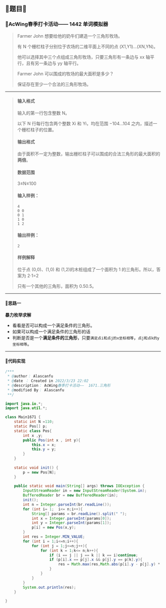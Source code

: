 ## 📝题目📝

### 📝**AcWing春季打卡活动—— 1442 单词模拟器**

> Farmer John 想要给他的奶牛们建造一个三角形牧场。
>
> 有 N 个栅栏柱子分别位于农场的二维平面上不同的点 (X1,Y1)…(XN,YN)。
>
> 他可以选择其中三个点组成三角形牧场，只要三角形有一条边与 xx 轴平行，且有另一条边与 yy 轴平行。
>
> Farmer John 可以围成的牧场的最大面积是多少？
>
> 保证存在至少一个合法的三角形牧场。

****

> #### 输入格式
>
> 输入的第一行包含整数 N。
>
> 以下 N 行每行包含两个整数 Xi 和 Yi，均在范围 −104…104 之内，描述一个栅栏柱子的位置。
>
> #### 输出格式
>
> 由于面积不一定为整数，输出栅栏柱子可以围成的合法三角形的最大面积的**两倍**。
>
> #### 数据范围
>
> 3≤N≤100
>
> #### 输入样例：
> 
>```
> 4
>0 0
> 0 1
> 1 0
> 1 2
> ```
>
> #### 输出样例：
>
> ```
> 2
> ```
> 
> #### 样例解释
> 
> 位于点 (0,0)、(1,0) 和 (1,2)的木桩组成了一个面积为 1 的三角形。所以，答案为 2⋅1=2
> 
>只有一个其他的三角形，面积为 0.50.5。

****

#### 📝思路一

**暴力枚举求解**

-  看看是否可以构成一个满足条件的三角形。
-  如果可以构成一个满足条件的三角形的话
-  判断是否是一个**满足条件的三角形**，只要`满足点i和点j的x坐标相等`，`点j和点k的y坐标相等`。


****

#### 📝代码实现

```java
/***
 * @author： Alascanfu
 * @date ： Created in 2022/3/23 22:02
 * @description： AcWing春季打卡活动——  1671.三角形
 * @modified By： Alascanfu
 **/

import java.io.*;
import java.util.*;

class Main1671 {
    static int N =110;
    static Pos[] p;
    static class Pos{
        int x ,y;
        public Pos(int x , int y){
            this.x = x;
            this.y = y;
        }
    }
    
    static void init() {
        p = new Pos[N];
    }
    
    public static void main(String[] args) throws IOException {
        InputStreamReader in = new InputStreamReader(System.in);
        BufferedReader br = new BufferedReader(in);
        init();
        int n = Integer.parseInt(br.readLine());
        for (int i= 1;  i<= n;i++){
            String[] params = br.readLine().split(" ");
            int x = Integer.parseInt(params[0]);
            int y = Integer.parseInt(params[1]);
            p[i] = new Pos(x,y);
        }
        int res = Integer.MIN_VALUE;
        for (int i = 1;i<=n;i++){
            for (int j = 1;j<=n;j++){
                for (int k = 1;k<= n;k++){
                    if (i == j || j == k || k == i)continue;
                    if (p[i].x == p[j].x && p[j].y == p[k].y){
                        res = Math.max(res,Math.abs(p[i].y - p[j].y) * Math.abs(p[j].x-p[k].x));
                    }
                }
            }
        }
        System.out.println(res);
    }
    
}

```


